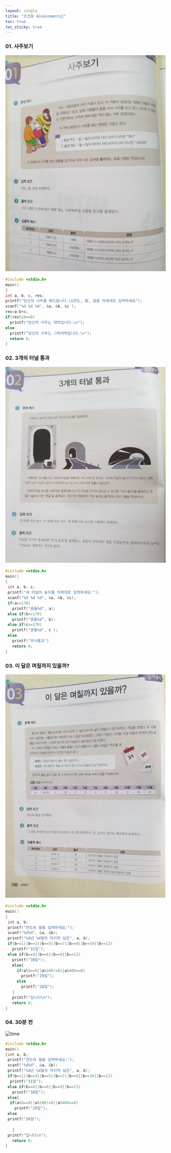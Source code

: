 ```yaml
---
layout: single
title: "조건문 Assessments🍋"
toc: true
toc_sticky: true
--- 
```


### 01. 사주보기
![saju](/assets/images/if1.jpg.PNG)
~~~c
#include <stdio.h>
main()
{
int a, b, c, res;
printf("당신의 사주를 봐드립니다.\n연도, 월, 일을 차례대로 입력하세요");
scanf("%d %d %d", &a, &b, &c );
res=a-b+c;
if(res%10==0)
  printf("당신의 사주는 대박입니다.\n");
else
  printf("당신의 사주는 그럭저럭입니다.\n");
  return 0;
}

~~~

### 02. 3개의 터널 통과
![tunnul](/assets/images/if2.jpg)
~~~c
#include <stdio.h>
main()
{
 int a, b, c;
 printf("세 터널의 높이를 차례대로 입력하세요:");
 scanf("%d %d %d", &a, &b, &c);
 if(a<=170)
   printf("충돌%d", a);
 else if(b<=170)
   printf("충돌%d", b);
 else if(c<=170)
   printf("충돌%d", c );
 else 
   printf("무사통과")
   return 0;
}
~~~

### 03. 이 달은 며칠까지 있을까?
![callenderl](/assets/images/if3.jpg.PNG)
~~~c
#include <stdio.h>
main()
{
 int a, b;
 printf("연도와 월을 입력하세요:");
 scanf("%d%d", &a, &b);
 printf("%d년 %d월의 마지막 날은", a, b);
 if(b==1||b==3||b==5||b==7||b==8||b==10||b==12)
   printf("31일");
 else if(b==4||b==6||b==9||b==11)
   printf("30일");
   else{
     if(a%4==0||a%100!=0||a%400==0)
       printf("29일");
     else
       printf("28일");
   }
   printf("입니다\n");
   return 0;
}
~~~

### 04. 30분 전
![time](/assets/images/예.png)
~~~c
#include <stdio.h>
main()
{int a, b;
 printf("연도와 월을 입력하세요:");
 scanf("%d%d", &a, &b);
 printf("%d년 %d월의 마지막 날은", a, b);
 if(b==1||b==3||b==5||b==7||b==8||b==10||b==12)
  printf("31일");
 else if(b==4||b==6||b==9||b==11)
   printf("30일");
 else{
  if(a%4==0||a%100!=0||a%400==0)
    printf("29일");
 else
 printf("28일");

   }
 printf("입니다\n");
   return 0;
}
~~~

